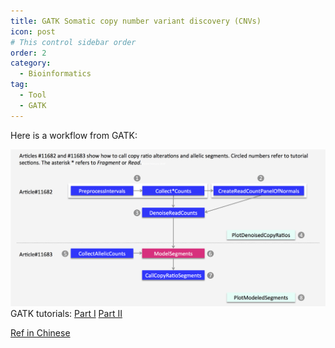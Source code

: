```yaml
---
title: GATK Somatic copy number variant discovery (CNVs)
icon: post
# This control sidebar order
order: 2
category:
  - Bioinformatics
tag:
  - Tool
  - GATK
---
```


Here is a workflow from GATK:

![GATK CNV](./fig/GATK_CNV.png)
GATK tutorials:
[Part I](https://gatk.broadinstitute.org/hc/en-us/articles/360035531092)
[Part II](https://gatk.broadinstitute.org/hc/en-us/articles/360035890011)

[Ref in Chinese](https://mp.weixin.qq.com/s/Lvfy7Y352WhLMuzawMvroA)